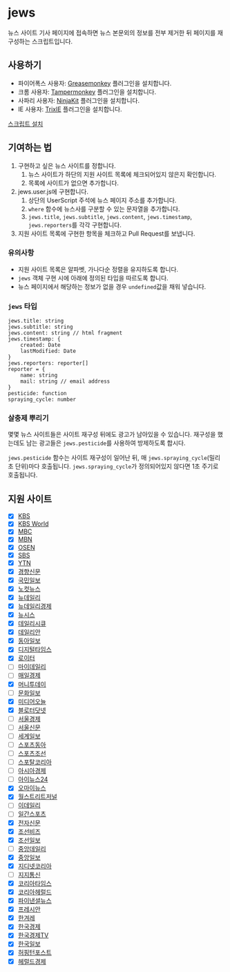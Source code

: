 # jews

뉴스 사이트 기사 페이지에 접속하면 뉴스 본문외의 정보를 전부 제거한 뒤 페이지를 재구성하는 스크립트입니다.


## 사용하기

* 파이어폭스 사용자: [Greasemonkey](https://addons.mozilla.org/ko/firefox/addon/greasemonkey/) 플러그인을 설치합니다.
* 크롬 사용자: [Tampermonkey](https://chrome.google.com/webstore/detail/tampermonkey/dhdgffkkebhmkfjojejmpbldmpobfkfo) 플러그인을 설치합니다.
* 사파리 사용자: [NinjaKit](https://github.com/os0x/NinjaKit) 플러그인을 설치합니다.
* IE 사용자: [TrixIE](http://sourceforge.net/projects/trixiewpf45/) 플러그인을 설치합니다.

[스크립트 설치](https://github.com/disjukr/jews/raw/release/jews.user.js)


## 기여하는 법

1. 구현하고 싶은 뉴스 사이트를 정합니다.
    1. 뉴스 사이트가 하단의 지원 사이트 목록에 체크되어있지 않은지 확인합니다.
    2. 목록에 사이트가 없으면 추가합니다.
2. jews.user.js에 구현합니다.
    1. 상단의 UserScript 주석에 뉴스 페이지 주소를 추가합니다.
    2. `where` 함수에 뉴스사를 구분할 수 있는 문자열을 추가합니다.
    3. `jews.title`, `jews.subtitle`, `jews.content`, `jews.timestamp`, `jews.reporters`를 각각 구현합니다.
3. 지원 사이트 목록에 구현한 항목을 체크하고 Pull Request를 보냅니다.

### 유의사항

* 지원 사이트 목록은 알파벳, 가나다순 정렬을 유지하도록 합니다.
* `jews` 객체 구현 시에 아래에 정의된 타입을 따르도록 합니다.
* 뉴스 페이지에서 해당하는 정보가 없을 경우 `undefined`값을 채워 넣습니다.

### `jews` 타입

```
jews.title: string
jews.subtitle: string
jews.content: string // html fragment
jews.timestamp: {
    created: Date
    lastModified: Date
}
jews.reporters: reporter[]
reporter = {
    name: string
    mail: string // email address
}
pesticide: function
spraying_cycle: number
```

### 살충제 뿌리기

몇몇 뉴스 사이트들은 사이트 재구성 뒤에도 광고가 남아있을 수 있습니다.
재구성을 했는데도 남는 광고들은 `jews.pesticide`를 사용하여 방제하도록 합시다.

`jews.pesticide` 함수는 사이트 재구성이 일어난 뒤, 매 `jews.spraying_cycle`(밀리초 단위)마다 호출됩니다.
`jews.spraying_cycle`가 정의되어있지 않다면 1초 주기로 호출됩니다.


## 지원 사이트

* [x] [KBS](http://news.kbs.co.kr)
* [x] [KBS World](http://world.kbs.co.kr)
* [x] [MBC](http://imnews.imbc.com)
* [x] [MBN](http://mbn.mk.co.kr/pages/news/index.html)
* [x] [OSEN](http://osen.mt.co.kr)
* [x] [SBS](http://news.sbs.co.kr)
* [x] [YTN](http://www.ytn.co.kr)
* [x] [경향신문](http://www.khan.co.kr)
* [x] [국민일보](http://www.kmib.co.kr)
* [x] [노컷뉴스](http://www.nocutnews.co.kr)
* [x] [뉴데일리](http://www.newdaily.co.kr)
* [x] [뉴데일리경제](http://biz.newdaily.co.kr)
* [x] [뉴시스](http://www.newsis.com)
* [x] [데일리시큐](http://dailysecu.com)
* [x] [데일리안](http://www.dailian.co.kr)
* [x] [동아일보](http://www.donga.com)
* [x] [디지털타임스](http://www.dt.co.kr)
* [x] [로이터](http://www.reuters.com)
* [ ] [마이데일리](http://www.mydaily.co.kr)
* [ ] [매일경제](http://www.mk.co.kr)
* [x] [머니투데이](http://www.mt.co.kr)
* [ ] [문화일보](http://www.munhwa.com)
* [x] [미디어오늘](http://www.mediatoday.co.kr)
* [x] [블로터닷넷](http://www.bloter.net)
* [ ] [서울경제](http://economy.hankooki.com)
* [ ] [서울신문](http://www.seoul.co.kr)
* [ ] [세계일보](http://www.segye.com)
* [ ] [스포츠동아](http://sports.donga.com)
* [ ] [스포츠조선](http://sports.chosun.com)
* [ ] [스포탈코리아](http://www.sportalkorea.com)
* [ ] [아시아경제](http://www.asiae.co.kr)
* [ ] [아이뉴스24](http://www.inews24.com)
* [x] [오마이뉴스](http://www.ohmynews.com)
* [x] [월스트리트저널](http://kr.wsj.com)
* [ ] [이데일리](http://www.edaily.co.kr)
* [ ] [일간스포츠](http://isplus.joins.com)
* [x] [전자신문](http://www.etnews.com)
* [x] [조선비즈](http://biz.chosun.com)
* [x] [조선일보](http://www.chosun.com)
* [ ] [중앙데일리](http://koreajoongangdaily.joins.com)
* [x] [중앙일보](http://joongang.joins.com)
* [x] [지디넷코리아](http://www.zdnet.co.kr)
* [ ] [지지통신](http://www.jiji.com)
* [x] [코리아타임스](http://www.koreatimes.co.kr)
* [x] [코리아헤럴드](http://www.koreaherald.com)
* [x] [파이낸셜뉴스](http://www.fnnews.com)
* [x] [프레시안](http://www.pressian.com)
* [x] [한겨레](http://www.hani.co.kr)
* [x] [한국경제](http://www.hankyung.com)
* [x] [한국경제TV](http://www.wowtv.co.kr)
* [x] [한국일보](http://www.hankookilbo.com)
* [x] [허핑턴포스트](http://www.huffingtonpost.kr)
* [x] [헤럴드경제](http://biz.heraldcorp.com)
